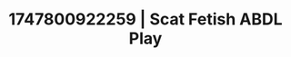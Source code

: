 ---
categories:
- Intimate storytelling
- Respectful sex
- AI sensuality
- Modesty
- Morning after
image: /assets/images/1747800922259.jpg
layout: post
seo:
  description: Featured content with artistic ABDL Play, Scat Fetish. HD images available.
  keywords: ABDL Play, Scat Fetish
  og_image: /assets/images/1747800922259.jpg
  schema_type: VisualArtwork
tags:
- '#1747800922259'
- ABDL Play
- Scat Fetish
title: 1747800922259 | Scat Fetish ABDL Play
---